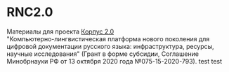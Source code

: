 # RNC2.0
Материалы для проекта [Корпус 2.0](https://www.hse.ru/news/384371563.html)  
"Компьютерно-лингвистическая платформа нового поколения для цифровой документации русского языка: инфраструктура, ресурсы, научные исследования" (Грант в форме субсидии, Соглашение Минобрнауки РФ от 13 октября 2020 года №075-15-2020-793).
test
test
